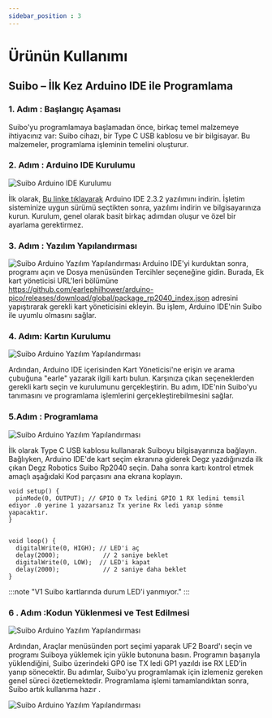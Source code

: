 ```yaml
---
sidebar_position : 3
---
```


# Ürünün Kullanımı

## Suibo – İlk Kez Arduino IDE ile Programlama

### 1. Adım : Başlangıç Aşaması
Suibo'yu programlamaya başlamadan önce, birkaç temel malzemeye ihtiyacınız var: Suibo cihazı, bir Type C USB kablosu  ve bir bilgisayar. Bu malzemeler, programlama işleminin temelini oluşturur.

### 2. Adım : Arduino IDE Kurulumu
![Suibo Arduino IDE Kurulumu ](./image/arduino1.png)

İlk olarak, [Bu linke tıklayarak](https://www.arduino.cc/en/software) Arduino IDE  2.3.2 yazılımını indirin. İşletim sisteminize uygun sürümü seçtikten sonra, yazılımı indirin ve bilgisayarınıza kurun. Kurulum, genel olarak basit birkaç adımdan oluşur ve özel bir ayarlama gerektirmez.

### 3. Adım : Yazılım Yapılandırması
![Suibo Arduino Yazılım Yapılandırması ](./image/arduino2.png) 
Arduino IDE'yi kurduktan sonra, programı açın ve Dosya menüsünden Tercihler seçeneğine gidin. Burada, Ek kart yöneticisi URL'leri bölümüne https://github.com/earlephilhower/arduino-pico/releases/download/global/package_rp2040_index.json  adresini yapıştırarak gerekli kart yöneticisini ekleyin. Bu işlem, Arduino IDE'nin Suibo ile uyumlu olmasını sağlar.

### 4. Adım: Kartın Kurulumu

![Suibo Arduino Yazılım Yapılandırması ](./image/arduino3.png) 

Ardından, Arduino IDE içerisinden Kart Yöneticisi'ne erişin ve arama çubuğuna "earle" yazarak ilgili kartı bulun. Karşınıza çıkan seçeneklerden gerekli kartı seçin ve kurulumunu gerçekleştirin. Bu adım, IDE'nin Suibo'yu tanımasını ve programlama işlemlerini gerçekleştirebilmesini sağlar.


### 5.Adım : Programlama

![Suibo Arduino Yazılım Yapılandırması ](./image/arduino4.png) 

İlk olarak Type C USB kablosu kullanarak Suiboyu bilgisayarınıza bağlayın. Bağlıyken, Arduino IDE'de kart seçim ekranına giderek Degz yazdığınızda ilk çıkan Degz Robotics Suibo Rp2040 seçin. Daha sonra kartı kontrol etmek amaçlı aşağıdaki Kod parçasını ana ekrana koplayın. 

```
void setup() {
  pinMode(0, OUTPUT); // GPIO 0 Tx ledini GPIO 1 RX ledini temsil ediyor .0 yerine 1 yazarsanız Tx yerine Rx ledi yanıp sönme yapacaktır.
}


void loop() {
  digitalWrite(0, HIGH); // LED'i aç
  delay(2000);            // 2 saniye beklet
  digitalWrite(0, LOW);  // LED'i kapat
  delay(2000);            // 2 saniye daha beklet
}

```
:::note
"V1 Suibo kartlarında durum LED'i yanmıyor." 
:::



 ### 6 . Adım :Kodun Yüklenmesi ve Test Edilmesi
 
![Suibo Arduino Yazılım Yapılandırması ](./image/arduino5.png) 

Ardından, Araçlar menüsünden port seçimi yaparak UF2 Board'ı seçin ve programı Suiboya yüklemek için yükle butonuna basın. Programın başarıyla yüklendiğini, Suibo üzerindeki  GP0 ise TX ledi GP1 yazıldı ise RX LED'in yanıp sönecektir.
Bu adımlar, Suibo'yu programlamak için izlemeniz gereken genel süreci özetlemektedir. Programlama işlemi tamamlandıktan sonra, Suibo artık  kullanıma hazır . 

![Suibo Arduino Yazılım Yapılandırması ](./image/arduino6.png) 